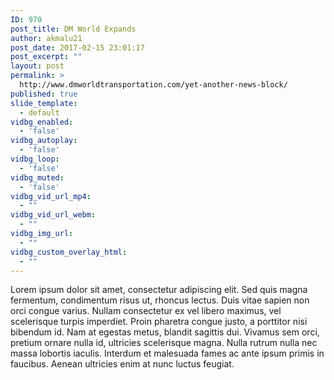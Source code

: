 ```yaml
---
ID: 970
post_title: DM World Expands
author: akmalu21
post_date: 2017-02-15 23:01:17
post_excerpt: ""
layout: post
permalink: >
  http://www.dmworldtransportation.com/yet-another-news-block/
published: true
slide_template:
  - default
vidbg_enabled:
  - 'false'
vidbg_autoplay:
  - 'false'
vidbg_loop:
  - 'false'
vidbg_muted:
  - 'false'
vidbg_vid_url_mp4:
  - ""
vidbg_vid_url_webm:
  - ""
vidbg_img_url:
  - ""
vidbg_custom_overlay_html:
  - ""
---
```

Lorem ipsum dolor sit amet, consectetur adipiscing elit. Sed quis magna fermentum, condimentum risus ut, rhoncus lectus. Duis vitae sapien non orci congue varius. Nullam consectetur ex vel libero maximus, vel scelerisque turpis imperdiet. Proin pharetra congue justo, a porttitor nisi bibendum id. Nam at egestas metus, blandit sagittis dui. Vivamus sem orci, pretium ornare nulla id, ultricies scelerisque magna. Nulla rutrum nulla nec massa lobortis iaculis. Interdum et malesuada fames ac ante ipsum primis in faucibus. Aenean ultricies enim at nunc luctus feugiat.
